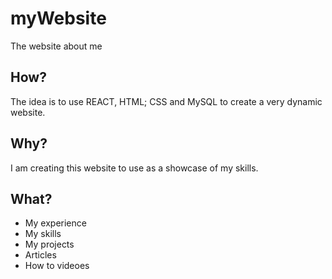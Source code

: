 # myWebsite
The website about me

## How?
The idea is to use REACT, HTML; CSS and MySQL to create a very dynamic website. 

## Why?
I am creating this website to use as a showcase of my skills.

## What?
- My experience
- My skills
- My projects
- Articles
- How to videoes
